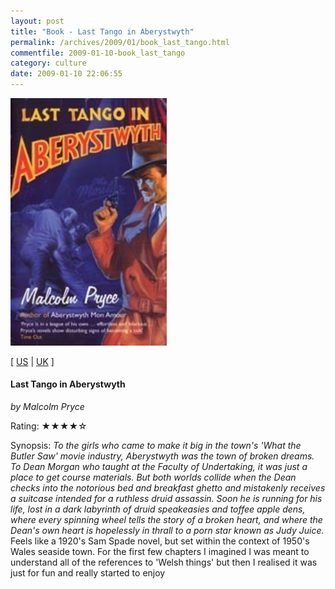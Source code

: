 ```yaml
---
layout: post
title: "Book - Last Tango in Aberystwyth"
permalink: /archives/2009/01/book_last_tango.html
commentfile: 2009-01-10-book_last_tango
category: culture
date: 2009-01-10 22:06:55
---
```


<img class="photo right" src="/assets/images/0747566763.jpg" width="250" alt="Last Tango in Aberystwyth cover" />

\[ [US](http://www.amazon.com/o/asin/0747566763) | [UK](http://www.amazon.co.uk/o/asin/0747566763) \]

#### Last Tango in Aberystwyth

<em>by Malcolm Pryce</em>

Rating: ★★★★☆

<div class="book_synopsis" markdown="1">
Synopsis: <em>To the girls who came to make it big in the town's 'What the Butler Saw' movie industry, Aberystwyth was the town of broken dreams. To Dean Morgan who taught at the Faculty of Undertaking, it was just a place to get course materials. But both worlds collide when the Dean checks into the notorious bed and breakfast ghetto and mistakenly receives a suitcase intended for a ruthless druid assassin. Soon he is running for his life, lost in a dark labyrinth of druid speakeasies and toffee apple dens, where every spinning wheel tells the story of a broken heart, and where the Dean's own heart is hopelessly in thrall to a porn star known as Judy Juice.</em>

</div>
Feels like a 1920's Sam Spade novel, but set within the context of 1950's Wales seaside town. For the first few chapters I imagined I was meant to understand all of the references to 'Welsh things' but then I realised it was just for fun and really started to enjoy
